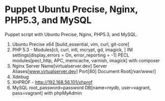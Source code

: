 Puppet Ubuntu Precise, Nginx, PHP5.3, and MySQL
================================

Puppet script with Ubuntu Precise, Nginx, PHP5.3, and MySQL.

1. Ubuntu Precise x64 [build_essential, vim, curl, git-core]
2. PHP 5.3 - Modules[cli, curl, intl, mcrypt, gd, imagick, ] INI settings[display_errors = On, error_reporting = -1] PECL modules[pecl_http, APC, memcache, varnish, imagick] with composer
3. Nginx Server Name[virtualserver.dev] Server Aliases[www.virtualserver.dev] Port[80] Document Root[/var/www/]
4. Xdebug
5. XHPROF - http://192.168.56.101/xhprof
6. MySQL root_password=password DB[name=mydb, user=vagrant, pass=vagrant] with phpMyAdmin

